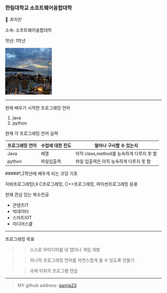 ### 한림대학교 소프트웨어융합대학

👋 _최지민_

소속: 소프트웨어융합대학

학년: 1학년

<img src=KakaoTalk_20210519_021535230_02.jpg height=150 widht=150>
   

---

현재 배우기 시작한 프로그래밍 언어

1. java
2. python

  


현재 각 프로그래밍 언어 실력

|프로그래밍 언어 |수업에 대한 진도 |얼마나 구사할 수 있는지 |
|---------------|-----------------|-----------------------|
|Java           |배열             |아직 class,method를 능숙하게 다루지 못 함|
|python         |파일입출력       |파일 입출력은 아직 능숙하게 다루지 못 함|


  


#####1,2학년에 배우게 되는 코딩 기초

자바프로그래밍Ⅰ,Ⅱ C프로그래밍, C++프로그래밍, 파이썬프로그래밍 응용


  

현재 관심 있는 복수전공

* 콘텐츠IT
* 빅데이터
* 스마트IOT
* 미디어스쿨

------------



프로그래밍 목표

>> 스스로 아이디어를 낸 앱이나 게임 개발

>> 하나의 프로그래밍 언어를 자연스럽게 쓸 수 있도록 만들기

>> 과제 이외의 프로그램 연습

  

-----------------

> MY github address: [gamja23][github]

[github]:http://github.com/gamja23



